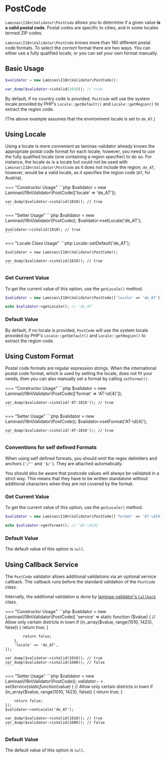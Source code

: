 # PostCode

`Laminas\I18n\Validator\PostCode` allows you to determine if a given value **is a
valid postal code**. Postal codes are specific to cities, and in some locales
termed ZIP codes.

`Laminas\I18n\Validator\PostCode` knows more than 160 different postal code
formats. To select the correct format there are two ways. You can either use a
fully qualified locale, or you can set your own format manually.

## Basic Usage

```php
$validator = new Laminas\I18n\Validator\PostCode();

var_dump($validator->isValid(1010)); // true
```

By default, if no country code is provided, `PostCode` will use the system
locale provided by PHP's `Locale::getDefault()` and `Locale::getRegion()` to
extract the region code.

(The above example assumes that the environment locale is set to `de_AT`.)

## Using Locale

Using a locale is more convenient as laminas-validator already knows the
appropriate postal code format for each locale; however, you need to use the
fully qualified locale (one containing a region specifier) to do so. For
instance, the locale `de` is a locale but could not be used with
`Laminas\I18n\Validator\PostCode` as it does not include the region; `de_AT`,
however, would be a valid locale, as it specifies the region code (`AT`, for
Austria).

<!-- markdownlint-disable MD038 MD009 MD046 -->
=== "Constructor Usage"
    ```php
    $validator = new Laminas\I18n\Validator\PostCode(['locale' => 'de_AT']);

    var_dump($validator->isValid(1010)); // true
    ```

=== "Setter Usage"
    ```php
    $validator = new Laminas\I18n\Validator\PostCode();
    $validator->setLocale('de_AT');

    $validator->isValid(1010); // true
    ```

=== "Locale Class Usage"
    ```php
    Locale::setDefault('de_AT');

    $validator = new Laminas\I18n\Validator\PostCode();

    var_dump($validator->isValid(1010)); // true
    ```
<!-- markdownlint-restore -->

### Get Current Value

To get the current value of this option, use the `getLocale()` method.

```php
$validator = new Laminas\I18n\Validator\PostCode(['locale' => 'de_AT']);

echo $validator->getLocale(); // 'de_AT'
```

### Default Value

By default, if no locale is provided, `PostCode` will use the system locale
provided by PHP's `Locale::getDefault()` and `Locale::getRegion()` to extract
the region code.

## Using Custom Format

Postal code formats are regular expression strings. When the international
postal code format, which is used by setting the locale, does not fit your
needs, then you can also manually set a format by calling `setFormat()`.

<!-- markdownlint-disable MD038 MD009 MD046 -->
=== "Constructor Usage"
    ```php
    $validator = new Laminas\I18n\Validator\PostCode(['format' => 'AT-\d{4}']);

    var_dump($validator->isValid('AT-1010')); // true
    ```

=== "Setter Usage"
    ```php
    $validator = new Laminas\I18n\Validator\PostCode();
    $validator->setFormat('AT-\d{4}');

    var_dump($validator->isValid('AT-1010')); // true
    ```
<!-- markdownlint-restore -->

### Conventions for self defined Formats

When using self defined formats, you should omit the regex delimiters and
anchors (`'/^'` and  `'$/'`). They are attached automatically.

You should also be aware that postcode values will always be validated in a
strict way. This means that they have to be written standalone without
additional characters when they are not covered by the format.

### Get Current Value

To get the current value of this option, use the `getLocale()` method.

```php
$validator = new Laminas\I18n\Validator\PostCode(['format' => 'AT-\d{4}']);

echo $validator->getFormat(); // 'AT-\d{4}'
```

### Default Value

The default value of this option is `null`.

## Using Callback Service

The `PostCode` validator allows additional validations via an optional service
callback. The callback runs before the standard validation of the `PostCode`
class.

Internally, the additional validation is done by
[laminas-validator's `Callback`](https://docs.laminas.dev/laminas-validator/validators/callback/)
class.

<!-- markdownlint-disable MD038 MD009 MD046 -->
=== "Constructor Usage"
    ```php
    $validator = new Laminas\I18n\Validator\PostCode([
        'service' => static function ($value) {
            // Allow only certain districts in town
            if (in_array($value, range(1010, 1423), false)) {
                return true;
            }

            return false;
        },
        'locale' => 'de_AT',
    ]);

    var_dump($validator->isValid(1010)); // true
    var_dump($validator->isValid(1600)); // false
    ```

=== "Setter Usage"
    ```php
    $validator = new Laminas\I18n\Validator\PostCode();
    $validator->setService(static function ($value) {
        // Allow only certain districts in town
        if (in_array($value, range(1010, 1423), false)) {
            return true;
        }

        return false;
    });
    $validator->setLocale('de_AT');

    var_dump($validator->isValid(1010)); // true
    var_dump($validator->isValid(1600)); // false
    ```
<!-- markdownlint-restore -->

### Default Value

The default value of this option is `null`.
